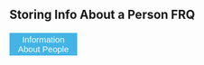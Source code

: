 ## Storing Info About a Person FRQ


<script>
  
  function person() {
    
    result = document.getElementById("personInformation");
    fetch('https://serafina.tk/api/person/')
    .then(response => response.json())
    .then(data => {
        
        console.log(data);
        
        result.innerHTML = "Information from the API: " + data.post;
      
      })
      
}
</script>

<style> 
button {
	width: 120px;
	height: 40px;
	font-size: 15px;
	background-color: #43B4E5;
	color: #fff;
	border: none;
	cursor: pointer;
}

p {
  font-size: 20px;
  color: white;
}
</style>

<button onclick="person()">Information About People</button>
<p id="personInformation"></p>